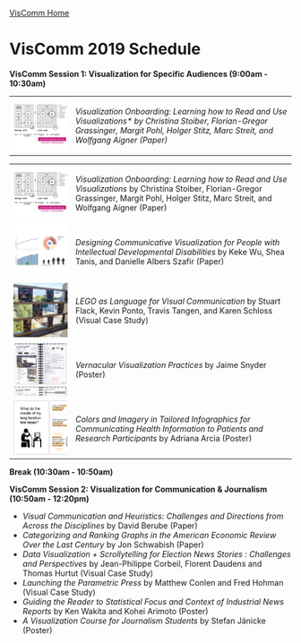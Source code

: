 [VisComm Home](/)

# VisComm 2019 Schedule

**VisComm Session 1: Visualization for Specific Audiences (9:00am - 10:30am)**

<table style="img: {width: 150}">

<tr>
  <td><img src="thumbnails/stoiber.png"></td>
  <td><i>Visualization Onboarding: Learning how to Read and Use Visualizations* by Christina Stoiber, Florian-Gregor Grassinger, Margit Pohl, Holger Stitz, Marc Streit, and Wolfgang Aigner (Paper)</td>
</tr>

</table>

| | |
| :-: | :- |
| ![](thumbnails/stoiber.png) | *Visualization Onboarding: Learning how to Read and Use Visualizations* by Christina Stoiber, Florian-Gregor Grassinger, Margit Pohl, Holger Stitz, Marc Streit, and Wolfgang Aigner (Paper) |
| ![](thumbnails/wu.png) | *Designing Communicative Visualization for People with Intellectual Developmental Disabilities* by Keke Wu, Shea Tanis, and Danielle Albers Szafir (Paper) |
| ![](thumbnails/flack.png) | *LEGO as Language for Visual Communication* by Stuart Flack, Kevin Ponto, Travis Tangen, and Karen Schloss (Visual Case Study) |
| ![](thumbnails/snyder.png) | *Vernacular Visualization Practices* by Jaime Snyder (Poster) |
| ![](thumbnails/arcia.png) | *Colors and Imagery in Tailored Infographics for Communicating Health Information to Patients and Research Participants* by Adriana Arcia (Poster) |

**Break (10:30am - 10:50am)**

**VisComm Session 2: Visualization for Communication & Journalism  (10:50am - 12:20pm)**

- *Visual Communication and Heuristics: Challenges and Directions from Across the Disciplines* by David Berube (Paper)
- *Categorizing and Ranking Graphs in the American Economic Review Over the Last Century* by Jon Schwabish (Paper)
- *Data Visualization + Scrollytelling for Election News Stories : Challenges and Perspectives* by Jean-Philippe Corbeil, Florent Daudens and Thomas Hurtut (Visual Case Study)
- *Launching the Parametric Press* by Matthew Conlen and Fred Hohman (Visual Case Study)
- *Guiding the Reader to Statistical Focus and Context of Industrial News Reports* by Ken Wakita and Kohei Arimoto (Poster)
- *A Visualization Course for Journalism Students* by Stefan Jänicke (Poster)
